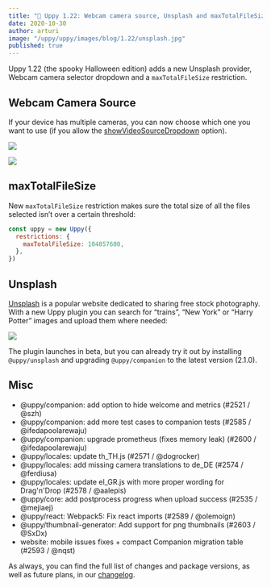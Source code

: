 ```yaml
---
title: "🎃 Uppy 1.22: Webcam camera source, Unsplash and maxTotalFileSize"
date: 2020-10-30
author: arturi
image: "/uppy/uppy/images/blog/1.22/unsplash.jpg"
published: true
---
```


Uppy 1.22 (the spooky Halloween edition) adds a new Unsplash provider, Webcam camera selector dropdown and a `maxTotalFileSize` restriction.

<!--more-->

## Webcam Camera Source

If your device has multiple cameras, you can now choose which one you want to use (if you allow the [showVideoSourceDropdown](/uppy/docs/webcam/#showVideoSourceDropdown-false) option).

![](/uppy/images/blog/1.22/webcam-dropdown-full.png)

![](/uppy/images/blog/1.22/webcam-dropdown-short.png)

## maxTotalFileSize

New `maxTotalFileSize` restriction makes sure the total size of all the files selected isn’t over a certain threshold:

```js
const uppy = new Uppy({
  restrictions: {
    maxTotalFileSize: 104857600,
  },
})
```

## Unsplash

[Unsplash](https://unsplash.com/) is a popular website dedicated to sharing free stock photography. With a new Uppy plugin you can search for “trains”, “New York” or “Harry Potter” images and upload them where needed:

![](/uppy/images/blog/1.22/unsplash.jpg)

The plugin launches in beta, but you can already try it out by installing `@uppy/unsplash` and upgrading `@uppy/companion` to the latest version (2.1.0).

## Misc

- @uppy/companion: add option to hide welcome and metrics (#2521 / @szh)
- @uppy/companion: add more test cases to companion tests (#2585 / @ifedapoolarewaju)
- @uppy/companion: upgrade prometheus (fixes memory leak) (#2600 / @ifedapoolarewaju)
- @uppy/locales: update th_TH.js (#2571 / @dogrocker)
- @uppy/locales: add missing camera translations to de_DE (#2574 / @ferdiusa)
- @uppy/locales: update el_GR.js with more proper wording for Drag'n'Drop (#2578 / @aalepis)
- @uppy/core: add postprocess progress when upload success (#2535 / @mejiaej)
- @uppy/react: Webpack5: Fix react imports (#2589 / @olemoign)
- @uppy/thumbnail-generator: Add support for png thumbnails (#2603 / @SxDx)
- website: mobile issues fixes + compact Companion migration table (#2593 / @nqst)

As always, you can find the full list of changes and package versions, as well as future plans, in our [changelog](https://github.com/transloadit/uppy/blob/master/CHANGELOG.md).
